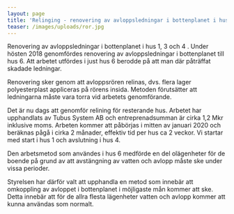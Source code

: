```yaml
---
layout: page
title: 'Relinging - renovering av avloppsledningar i bottenplanet i hus 1, 3 och 4'
teaser: /images/uploads/ror.jpg
---
```

Renovering av avloppsledningar i bottenplanet i hus 1, 3 och 4 . Under hösten 2018 genomfördes  renovering av avloppsledningar i bottenplanet till hus 6. Att arbetet utfördes i just hus 6 berodde på att man där påträffat skadade ledningar. 

Renovering sker genom att avloppsrören relinas, dvs. flera lager
 polyesterplast appliceras på rörens insida. Metoden förutsätter att ledningarna måste vara torra vid arbetets genomförande.

Det är nu dags att genomför relining för resterande hus. 
Arbetet har upphandlats av Tubus System AB och entreprenadsumman
 är cirka 1,2 Mkr inklusive moms.
 Arbeten kommer att påbörjas i mitten av januari 2020 och beräknas pågå
 i cirka 2 månader, effektiv tid per hus ca 2 veckor. Vi startar med start i hus 1 och avslutning i hus 4.

Den arbetsmetod som användes i hus 6 medförde en del olägenheter för
 de boende på grund av att avstängning av vatten och avlopp måste ske
 under vissa perioder.

Styrelsen har därför valt att upphandla en metod som innebär att omkoppling av avloppet  i bottenplanet i möjligaste mån kommer att ske. 
Detta innebär att för de allra flesta lägenheter vatten och avlopp kommer att kunna användas som normalt.
